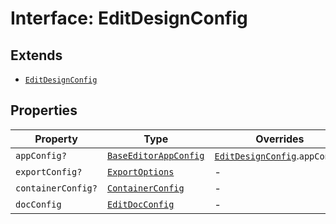 # Interface: EditDesignConfig

## Extends

- [`EditDesignConfig`](../../../../editor/DesignConfig.types/interfaces/edit-design-config/index.md)

## Properties

| Property | Type | Overrides | Inherited from |
| ------ | ------ | ------ | ------ |
| `appConfig?` | [`BaseEditorAppConfig`](../../../../editor/AppConfig.types/interfaces/base-editor-app-config/index.md) | [`EditDesignConfig`](../../../../editor/DesignConfig.types/interfaces/edit-design-config/index.md).`appConfig` | - |
| `exportConfig?` | [`ExportOptions`](../../../../ExportConfig.types/type-aliases/export-options/index.md) | - | [`EditDesignConfig`](../../../../editor/DesignConfig.types/interfaces/edit-design-config/index.md).`exportConfig` |
| `containerConfig?` | [`ContainerConfig`](../../../../ContainerConfig.types/type-aliases/container-config/index.md) | - | [`EditDesignConfig`](../../../../editor/DesignConfig.types/interfaces/edit-design-config/index.md).`containerConfig` |
| `docConfig` | [`EditDocConfig`](../../../../editor/DocConfig.types/interfaces/edit-doc-config/index.md) | - | [`EditDesignConfig`](../../../../editor/DesignConfig.types/interfaces/edit-design-config/index.md).`docConfig` |

